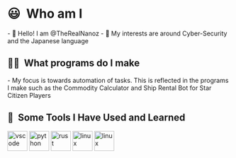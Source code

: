 <h1> 😃 &nbsp;Who am I </h1>
- 👋 Hello! I am @TheRealNanoz
- 👀 My interests are around Cyber-Security and the Japanese language
<h2> 🧑‍💻 &nbsp;What programs do I make</h2>
- My focus is towards automation of tasks. This is reflected in the programs I make such as the Commodity Calculator and Ship Rental Bot for Star Citizen Players
<h2> 🚀 &nbsp;Some Tools I Have Used and Learned</h2>
<p align="left">
<img src="https://cdn.jsdelivr.net/gh/devicons/devicon/icons/vscode/vscode-original.svg" alt="vscode" width="45" height="45"/>
<img src="https://cdn.jsdelivr.net/gh/devicons/devicon/icons/python/python-original.svg" alt="python" width="45" height="45"/>
<img src="https://cdn.jsdelivr.net/gh/devicons/devicon/icons/rust/rust-original.svg" alt="rust" width="45" height="45"/>
<img src="https://cdn.jsdelivr.net/gh/devicons/devicon/icons/archlinux/archlinux-original.svg" alt="linux" width="45" height="45"/>
<img src="https://cdn.jsdelivr.net/gh/devicons/devicon/icons/neovim/neovim-original.svg" alt="linux" width="45" height="45"/>
</p>

